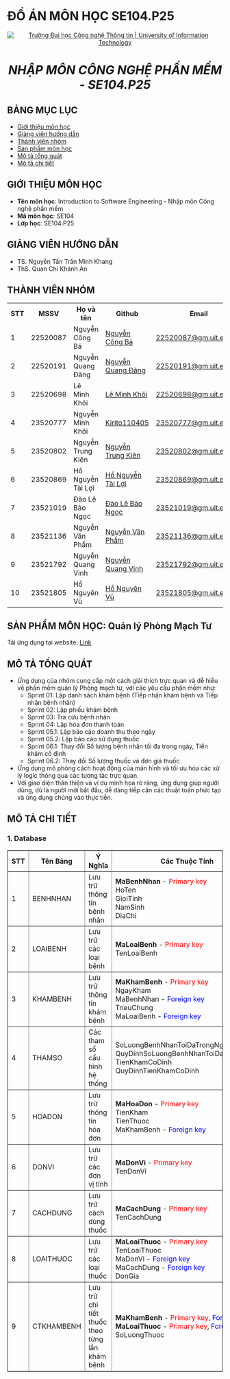 # ĐỒ ÁN MÔN HỌC SE104.P25

<p align="center">
  <a href="https://www.uit.edu.vn/" title="Trường Đại học Công nghệ Thông tin" style="border: 5;">
    <img src="https://i.imgur.com/WmMnSRt.png" alt="Trường Đại học Công nghệ Thông tin | University of Information Technology">
  </a>
</p>

<h1 align="center"><b><i>NHẬP MÔN CÔNG NGHỆ PHẦN MỀM - SE104.P25</i></b>

## BẢNG MỤC LỤC

- [ Giới thiệu môn học](#gioithieumonhoc)
- [ Giảng viên hướng dẫn](#giangvien)
- [ Thành viên nhóm](#thanhvien)
- [ Sản phẩm môn học](#sanpham)
- [ Mô tả tổng quát](#description)
- [ Mô tả chi tiết](#specific)

## GIỚI THIỆU MÔN HỌC

<a name="gioithieumonhoc"></a>

- **Tên môn học**: Introduction to Software Engineering - Nhập môn Công nghệ phần mềm
- **Mã môn học**: SE104
- **Lớp học**: SE104.P25

## GIẢNG VIÊN HƯỚNG DẪN

<a name="giangvien"></a>

- TS. Nguyễn Tấn Trần Minh Khang
- ThS. Quan Chí Khánh An

## THÀNH VIÊN NHÓM

<a name="thanhvien"></a>

<table>
  <tr>
    <th>STT</th>
    <th>MSSV</th>
    <th>Họ và tên</th>
    <th>Github</th>
    <th>Email</th>
  </tr>
  <tr>
    <td>1</td>
    <td>22520087</td>
    <td>Nguyễn Công Bá</td>
    <td><a href="Đường link Git của Nguyễn Công Bá">Nguyễn Công Bá</a></td>
    <td><a href="mailto:22520087@gm.uit.edu.vn">22520087@gm.uit.edu.vn</a></td>
  </tr>
  <tr>
    <td>2</td>
    <td>22520191</td>
    <td>Nguyễn Quang Đăng</td>
    <td><a href="Đường link Git của Nguyễn Quang Đăng">Nguyễn Quang Đăng</a></td>
    <td><a href="mailto:22520191@gm.uit.edu.vn">22520191@gm.uit.edu.vn</a></td>
  </tr>
  <tr>
    <td>3</td>
    <td>22520698</td>
    <td>Lê Minh Khôi</td>
    <td><a href="Đường link Git của Lê Minh Khôi">Lê Minh Khôi</a></td>
    <td><a href="mailto:22520698@gm.uit.edu.vn">22520698@gm.uit.edu.vn</a></td>
  </tr>
  <tr>
    <td>4</td>
    <td>23520777</td>
    <td>Nguyễn Minh Khôi</td>
    <td><a href="https://github.com/Kirito110405">Kirito110405</a></td>
    <td><a href="mailto:23520777@gm.uit.edu.vn">23520777@gm.uit.edu.vn</a></td>
  </tr>
  <tr>
    <td>5</td>
    <td>23520802</td>
    <td>Nguyễn Trung Kiên</td>
    <td><a href="Đường link Git của Nguyễn Trung Kiên">Nguyễn Trung Kiên</a></td>
    <td><a href="mailto:23520802@gm.uit.edu.vn">23520802@gm.uit.edu.vn</a></td>
  </tr>
  <tr>
    <td>6</td>
    <td>23520869</td>
    <td>Hồ Nguyễn Tài Lợi</td>
    <td><a href="Đường link Git của Hồ Nguyễn Tài Lợi">Hồ Nguyễn Tài Lợi</a></td>
    <td><a href="mailto:23520869@gm.uit.edu.vn">23520869@gm.uit.edu.vn</a></td>
  </tr>
    <tr>
    <td>7</td>
    <td>23521019</td>
    <td>Đào Lê Bảo Ngọc</td>
    <td><a href="Đường link Git của Đào Lê Bảo Ngọc">Đào Lê Bảo Ngọc</a></td>
    <td><a href="mailto:23521019@gm.uit.edu.vn">23521019@gm.uit.edu.vn</a></td>
  </tr>
  <tr>
    <td>8</td>
    <td>23521136</td>
    <td>Nguyễn Văn Phẩm</td>
    <td><a href="Đường link Git của Nguyễn Văn Phẩm">Nguyễn Văn Phẩm</a></td>
    <td><a href="mailto:23521136@gm.uit.edu.vn">23521136@gm.uit.edu.vn</a></td>
  </tr>
  <tr>
    <td>9</td>
    <td>23521792</td>
    <td>Nguyễn Quang Vinh</td>
    <td><a href="Đường link Git của Nguyễn Quang Vinh">Nguyễn Quang Vinh</a></td>
    <td><a href="mailto:23521792@gm.uit.edu.vn">23521792@gm.uit.edu.vn</a></td>
  </tr>
  <tr>
    <td>10</td>
    <td>23521805</td>
    <td>Hồ Nguyên Vũ</td>
    <td><a href="Đường link Git của Hồ Nguyên Vũ">Hồ Nguyên Vũ</a></td>
    <td><a href="mailto:23521805@gm.uit.edu.vn">23521805@gm.uit.edu.vn</a></td>
  </tr>
</table>

## SẢN PHẨM MÔN HỌC: Quản lý Phòng Mạch Tư

<a name="sanpham"></a>
Tải ứng dụng tại website: <a href="Đường link file">Link</a>

## MÔ TẢ TỔNG QUÁT

<a name="description"></a>

- Ứng dụng của nhóm cung cấp một cách giải thích trực quan và dễ hiểu về phần mềm quản lý Phòng mạch tư, với các yêu cầu phần mềm như:
  - Sprint 01: Lập danh sách khám bệnh (Tiếp nhận khám bệnh và Tiếp nhận bệnh nhân)
  - Sprint 02: Lập phiếu khám bệnh
  - Sprint 03: Tra cứu bệnh nhân
  - Sprint 04: Lập hóa đơn thanh toán
  - Sprint 05.1: Lập báo cáo doanh thu theo ngày
  - Sprint 05.2: Lập báo cáo sử dụng thuốc
  - Sprint 06.1: Thay đổi Số lượng bệnh nhân tối đa trong ngày, Tiền khám cố định
  - Sprint 06.2: Thay đổi Số lượng thuốc và đơn giá thuốc
- Ứng dụng mô phỏng cách hoạt động của màn hình và tối ưu hóa các xử lý logic thông qua các tương tác trực quan.
- Với giao diện thân thiện và ví dụ minh họa rõ ràng, ứng dụng giúp người dùng, dù là người mới bắt đầu, dễ dàng tiếp cận các thuật toán phức tạp và ứng dụng chúng vào thực tiễn.

## MÔ TẢ CHI TIẾT

<a name="specific"></a>

<h3> 1. Database </h3>
<table border="1" cellpadding="8" cellspacing="0">
  <thead>
    <tr>
      <th>STT</th>
      <th>Tên Bảng</th>
      <th>Ý Nghĩa</th>
      <th>Các Thuộc Tính</th>
      <th>Kiểu Dữ Liệu</th>
    </tr>
  </thead>
  <tbody>
    <tr>
      <td>1</td>
      <td>BENHNHAN</td>
      <td>Lưu trữ thông tin bệnh nhân</td>
      <td>
        <b>MaBenhNhan</b> - <span style="color:red">Primary key</span><br>
        HoTen<br>
        GioiTinh<br>
        NamSinh<br>
        DiaChi
      </td>
      <td>
        VARCHAR(10)<br>
        VARCHAR(100)<br>
        VARCHAR(10)<br>
        YEAR<br>
        VARCHAR(255)
      </td>
    </tr>
    <tr>
      <td>2</td>
      <td>LOAIBENH</td>
      <td>Lưu trữ các loại bệnh</td>
      <td>
        <b>MaLoaiBenh</b> - <span style="color:red">Primary key</span><br>
        TenLoaiBenh
      </td>
      <td>
        VARCHAR(10)<br>
        VARCHAR(100)
      </td>
    </tr>
    <tr>
      <td>3</td>
      <td>KHAMBENH</td>
      <td>Lưu trữ thông tin khám bệnh</td>
      <td>
        <b>MaKhamBenh</b> - <span style="color:red">Primary key</span><br>
        NgayKham<br>
        MaBenhNhan - <span style="color:blue">Foreign key</span><br>
        TrieuChung<br>
        MaLoaiBenh - <span style="color:blue">Foreign key</span>
      </td>
      <td>
        VARCHAR(10)<br>
        DATE<br>
        VARCHAR(10)<br>
        TEXT<br>
        VARCHAR(10)
      </td>
    </tr>
    <tr>
      <td>4</td>
      <td>THAMSO</td>
      <td>Các tham số cấu hình hệ thống</td>
      <td>
        SoLuongBenhNhanToiDaTrongNgay<br>
        QuyDinhSoLuongBenhNhanToiDaTrongNgay<br>
        TienKhamCoDinh<br>
        QuyDinhTienKhamCoDinh
      </td>
      <td>
        INT<br>
        BOOLEAN<br>
        DECIMAL(10,2)<br>
        BOOLEAN
      </td>
    </tr>
    <tr>
      <td>5</td>
      <td>HOADON</td>
      <td>Lưu trữ thông tin hóa đơn</td>
      <td>
        <b>MaHoaDon</b> - <span style="color:red">Primary key</span><br>
        TienKham<br>
        TienThuoc<br>
        MaKhamBenh - <span style="color:blue">Foreign key</span>
      </td>
      <td>
        VARCHAR(10)<br>
        DECIMAL(10,2)<br>
        DECIMAL(10,2)<br>
        VARCHAR(10)
      </td>
    </tr>
    <tr>
      <td>6</td>
      <td>DONVI</td>
      <td>Lưu trữ các đơn vị tính</td>
      <td>
        <b>MaDonVi</b> - <span style="color:red">Primary key</span><br>
        TenDonVi
      </td>
      <td>
        VARCHAR(10)<br>
        VARCHAR(50)
      </td>
    </tr>
    <tr>
      <td>7</td>
      <td>CACHDUNG</td>
      <td>Lưu trữ cách dùng thuốc</td>
      <td>
        <b>MaCachDung</b> - <span style="color:red">Primary key</span><br>
        TenCachDung
      </td>
      <td>
        VARCHAR(10)<br>
        VARCHAR(100)
      </td>
    </tr>
    <tr>
      <td>8</td>
      <td>LOAITHUOC</td>
      <td>Lưu trữ các loại thuốc</td>
      <td>
        <b>MaLoaiThuoc</b> - <span style="color:red">Primary key</span><br>
        TenLoaiThuoc<br>
        MaDonVi - <span style="color:blue">Foreign key</span><br>
        MaCachDung - <span style="color:blue">Foreign key</span><br>
        DonGia
      </td>
      <td>
        VARCHAR(10)<br>
        VARCHAR(100)<br>
        VARCHAR(10)<br>
        VARCHAR(10)<br>
        DECIMAL(10,2)
      </td>
    </tr>
    <tr>
      <td>9</td>
      <td>CTKHAMBENH</td>
      <td>Lưu trữ chi tiết thuốc theo từng lần khám bệnh</td>
      <td>
        <b>MaKhamBenh</b> - <span style="color:red">Primary key</span>, <span style="color:blue">Foreign key</span><br>
        <b>MaLoaiThuoc</b> - <span style="color:red">Primary key</span>, <span style="color:blue">Foreign key</span><br>
        SoLuongThuoc
      </td>
      <td>
        VARCHAR(10)<br>
        VARCHAR(10)<br>
        INT
      </td>
    </tr>
  </tbody>
</table>
